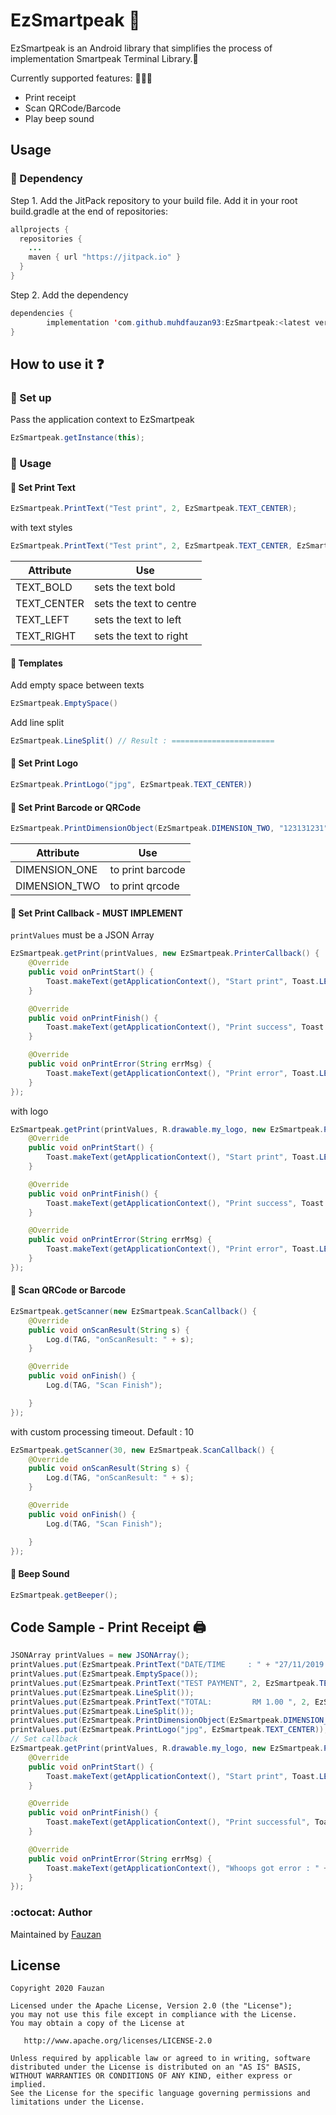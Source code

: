 # EzSmartpeak :crystal_ball:
EzSmartpeak is an Android library that simplifies the process of implementation Smartpeak Terminal Library.:rocket: 

Currently supported features: :tada::tada::tada:
* Print receipt
* Scan QRCode/Barcode
* Play beep sound

Usage
-----

### :pushpin: Dependency

Step 1. Add the JitPack repository to your build file. Add it in your root build.gradle at the end of repositories:

```java
allprojects {
  repositories {
    ...
    maven { url "https://jitpack.io" }
  }
}
```
Step 2. Add the dependency
```java
dependencies {
        implementation 'com.github.muhdfauzan93:EzSmartpeak:<latest version>'
}
```

How to use it :question:
-----
### :pushpin: Set up
Pass the application context to EzSmartpeak
```java
EzSmartpeak.getInstance(this);
```

### :pushpin: Usage
#### :balloon: Set Print Text
```java
EzSmartpeak.PrintText("Test print", 2, EzSmartpeak.TEXT_CENTER);
```
with text styles
```java
EzSmartpeak.PrintText("Test print", 2, EzSmartpeak.TEXT_CENTER, EzSmartpeak.TEXT_BOLD);
```
| Attribute | Use |
| ----------| --- |
| TEXT_BOLD | sets the text bold |
| TEXT_CENTER | sets the text to centre |
| TEXT_LEFT | sets the text to left 
| TEXT_RIGHT | sets the text to right |
#### :balloon: Templates
Add empty space between texts
```java
EzSmartpeak.EmptySpace()
```
Add line split
```java
EzSmartpeak.LineSplit() // Result : =======================
```
#### :balloon: Set Print Logo
```java
EzSmartpeak.PrintLogo("jpg", EzSmartpeak.TEXT_CENTER))
```
#### :balloon: Set Print Barcode or QRCode
```java
EzSmartpeak.PrintDimensionObject(EzSmartpeak.DIMENSION_TWO, "123131231", 3, EzSmartpeak.TEXT_CENTER, 1);
```
| Attribute | Use |
| ----------| --- |
| DIMENSION_ONE | to print barcode |
| DIMENSION_TWO | to print qrcode |
#### :balloon: Set Print Callback - MUST IMPLEMENT
``printValues`` must be a JSON Array
```java
EzSmartpeak.getPrint(printValues, new EzSmartpeak.PrinterCallback() {
    @Override
    public void onPrintStart() {
        Toast.makeText(getApplicationContext(), "Start print", Toast.LENGTH_SHORT).show();
    }

    @Override
    public void onPrintFinish() {
        Toast.makeText(getApplicationContext(), "Print success", Toast.LENGTH_SHORT).show();
    }

    @Override
    public void onPrintError(String errMsg) {
        Toast.makeText(getApplicationContext(), "Print error", Toast.LENGTH_SHORT).show();
    }
});
```
with logo
```java
EzSmartpeak.getPrint(printValues, R.drawable.my_logo, new EzSmartpeak.PrinterCallback() {
    @Override
    public void onPrintStart() {
        Toast.makeText(getApplicationContext(), "Start print", Toast.LENGTH_SHORT).show();
    }

    @Override
    public void onPrintFinish() {
        Toast.makeText(getApplicationContext(), "Print success", Toast.LENGTH_SHORT).show();
    }

    @Override
    public void onPrintError(String errMsg) {
        Toast.makeText(getApplicationContext(), "Print error", Toast.LENGTH_SHORT).show();
    }
});
```
#### :balloon: Scan QRCode or Barcode
```java
EzSmartpeak.getScanner(new EzSmartpeak.ScanCallback() {
    @Override
    public void onScanResult(String s) {
        Log.d(TAG, "onScanResult: " + s);
    }

    @Override
    public void onFinish() {
        Log.d(TAG, "Scan Finish");

    }
});
```
with custom processing timeout. Default : 10
```java
EzSmartpeak.getScanner(30, new EzSmartpeak.ScanCallback() {
    @Override
    public void onScanResult(String s) {
        Log.d(TAG, "onScanResult: " + s);
    }

    @Override
    public void onFinish() {
        Log.d(TAG, "Scan Finish");

    }
});
```
#### :balloon: Beep Sound
```java
EzSmartpeak.getBeeper();
```
Code Sample - Print Receipt :printer:
-----
```java
JSONArray printValues = new JSONArray();
printValues.put(EzSmartpeak.PrintText("DATE/TIME     : " + "27/11/2019 08:46:53 AM", 2, EzSmartpeak.TEXT_LEFT));
printValues.put(EzSmartpeak.EmptySpace());
printValues.put(EzSmartpeak.PrintText("TEST PAYMENT", 2, EzSmartpeak.TEXT_CENTER, EzSmartpeak.TEXT_BOLD));
printValues.put(EzSmartpeak.LineSplit());
printValues.put(EzSmartpeak.PrintText("TOTAL:         RM 1.00 ", 2, EzSmartpeak.TEXT_LEFT, EzSmartpeak.TEXT_BOLD));
printValues.put(EzSmartpeak.LineSplit());
printValues.put(EzSmartpeak.PrintDimensionObject(EzSmartpeak.DIMENSION_TWO, "12312332312", 3, EzSmartpeak.TEXT_CENTER, 1)); // Set qrcode
printValues.put(EzSmartpeak.PrintLogo("jpg", EzSmartpeak.TEXT_CENTER)); // set logo
// Set callback
EzSmartpeak.getPrint(printValues, R.drawable.my_logo, new EzSmartpeak.PrinterCallback() {
    @Override
    public void onPrintStart() {
        Toast.makeText(getApplicationContext(), "Start print", Toast.LENGTH_SHORT).show();
    }

    @Override
    public void onPrintFinish() {
        Toast.makeText(getApplicationContext(), "Print successful", Toast.LENGTH_SHORT).show();
    }

    @Override
    public void onPrintError(String errMsg) {
        Toast.makeText(getApplicationContext(), "Whoops got error : " + errMsg, Toast.LENGTH_SHORT).show();
    }
});

```
### :octocat: Author
Maintained by [Fauzan](https://github.com/muhdfauzan93)

License
-------

    Copyright 2020 Fauzan

    Licensed under the Apache License, Version 2.0 (the "License");
    you may not use this file except in compliance with the License.
    You may obtain a copy of the License at

       http://www.apache.org/licenses/LICENSE-2.0

    Unless required by applicable law or agreed to in writing, software
    distributed under the License is distributed on an "AS IS" BASIS,
    WITHOUT WARRANTIES OR CONDITIONS OF ANY KIND, either express or implied.
    See the License for the specific language governing permissions and
    limitations under the License.
